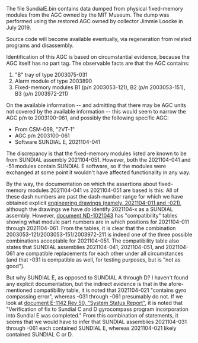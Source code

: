 The file SundialE.bin contains data dumped from physical fixed-memory modules from the AGC owned by the MIT Museum.  The dump was performed using the restored AGC owned by collector Jimmie Loocke in July 2019.

Source code will become available eventually, via regeneration from related programs and disassembly.

Identification of this AGC is based on circumstantial evidence, because the AGC itself has no part tag.  The observable facts are that the AGC contains:

1. "B" tray of type 2003075-031
2. Alarm module of type 2003890
3. Fixed-memory modules B1 (p/n 2003053-121), B2 (p/n 2003053-151), B3 (p/n 2003972-211)

On the available information -- and admitting that there may be AGC units not covered by the available information -- this would seem to narrow the AGC p/n to 2003100-061, and possibly the following specific AGC:

* From CSM-098, "2VT-1"
* AGC p/n 2003100-061
* Software SUNDIAL E, 2021104-041

The discrepancy is that the fixed-memory modules listed are known to be from SUNDIAL assembly 2021104-051.  However, both the 2021104-041 and -51 modules contain SUNDIAL E software, so if the modules were exchanged at some point it wouldn't have affected functionality in any way.

By the way, the documentation on which the assertions about fixed-memory modules 2021104-041 vs 2021104-051 are based is this:  All of these dash numbers are past the dash-number range for which we have obtained explicit [engineering drawings (namely, 2021104-011 and -021)](https://archive.org/details/apertureCardBox467Part2NARASW_images/page/n16/mode/1up?view=theater), although the drawings we have _do_ identify 2021104-x as a SUNDIAL assembly. However, [document ND-1021043](https://www.ibiblio.org/apollo/Documents/HSI-208435-002.pdf#page=19) has "compatibility" tables showing what module part numbers are in which positions for 2021104-011 through 2021104-061.  From the tables, it is clear that the combination 2003053-121/2003053-151/2003972-211 is indeed one of the three possible combinations acceptable for 2021104-051.  The compatibility table also states that SUNDIAL assemblies 2021104-041, 2021104-051, and 2021104-061 are compatible replacements for each other under all circumstances (and that -031 is compatible as well, for testing purposes, but is "not as good").

But why SUNDIAL E, as opposed to SUNDIAL A through D?  I haven't found any explicit documentation, but the indirect evidence is that in the afore-mentioned compatibility table, it is noted that 2021104-021 "contains gyro compassing error", whereas -031 through -061 presumably do not.  If we look at [document E-1142 Rev 50, "System Status Report"](https://www.ibiblio.org/apollo/Documents/E1142-50.pdf#page=27), it is noted that "Verification of fix to Sundial C and D gyrocompass program incorporation into Sundial E was completed." From this combination of statements, it seems that we would have to infer that SUNDIAL assemblies 2021104-031 through -061 each contained SUNDIAL E, whereas 2021104-021 likely contained SUNDIAL C or D.

